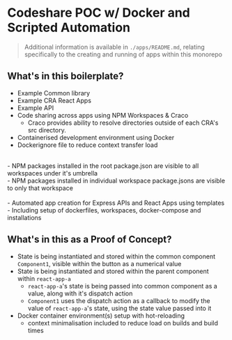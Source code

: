 # Codeshare POC w/ Docker and Scripted Automation

> Additional information is available in `./apps/README.md`, relating specifically to the creating and running of apps within this monorepo

## What's in this boilerplate?
- Example Common library
- Example CRA React Apps
- Example API 
- Code sharing across apps using NPM Workspaces & Craco
  - Craco provides ability to resolve directories outside of each CRA's src directory.
- Containerised development environment using Docker
- Dockerignore file to reduce context transfer load
<br/>
- NPM packages installed in the root package.json are visible to all workspaces under it's umbrella <br/>
- NPM packages installed in individual workspace package.jsons are visible to only that workspace <br/>
<br/>
- Automated app creation for Express APIs and React Apps using templates
  - Including setup of dockerfiles, workspaces, docker-compose and installations


## What's in this as a Proof of Concept?

- State is being instantiated and stored within the common component `Component1`, visible within the button as a numerical value
- State is being instantiated and stored within the parent component within `react-app-a`
  - `react-app-a`'s state is being passed into common component as a value, along with it's dispatch action
  - `Component1` uses the dispatch action as a callback to modify the value of `react-app-a`'s state, using the state value passed into it
- Docker container environment(s) setup with hot-reloading
  - context minimalisation included to reduce load on builds and build times
